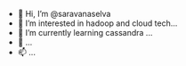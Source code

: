 - 👋 Hi, I’m @saravanaselva
- 👀 I’m interested in hadoop and cloud tech...
- 🌱 I’m currently learning cassandra ...
- 💞️ ...
- 📫 ...

<!---
saravanaselva/saravanaselva is a ✨ special ✨ repository because its `README.md` (this file) appears on your GitHub profile.
You can click the Preview link to take a look at your changes.
--->

